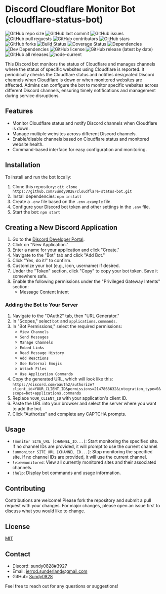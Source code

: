 # Discord Cloudflare Monitor Bot (cloudflare-status-bot)

![GitHub repo size](https://img.shields.io/github/repo-size/Sundy0828/cloudflare-status-bot)
![GitHub last commit](https://img.shields.io/github/last-commit/Sundy0828/cloudflare-status-bot)
![GitHub issues](https://img.shields.io/github/issues/Sundy0828/cloudflare-status-bot)
![GitHub pull requests](https://img.shields.io/github/issues-pr/Sundy0828/cloudflare-status-bot)
![GitHub contributors](https://img.shields.io/github/contributors/Sundy0828/cloudflare-status-bot)
![GitHub stars](https://img.shields.io/github/stars/Sundy0828/cloudflare-status-bot?style=social)
![GitHub forks](https://img.shields.io/github/forks/Sundy0828/cloudflare-status-bot?style=social)
![Build Status](https://img.shields.io/github/actions/workflow/status/Sundy0828/cloudflare-status-bot/ci.yml?branch=main)
![Coverage Status](https://img.shields.io/coveralls/github/Sundy0828/cloudflare-status-bot)
![Dependencies](https://img.shields.io/librariesio/github/Sundy0828/cloudflare-status-bot)
![Dev Dependencies](https://img.shields.io/david/dev/Sundy0828/cloudflare-status-bot)
![GitHub license](https://img.shields.io/github/license/Sundy0828/cloudflare-status-bot)
![GitHub release (latest by date)](https://img.shields.io/github/v/release/Sundy0828/cloudflare-status-bot)
![GitHub all releases](https://img.shields.io/github/downloads/Sundy0828/cloudflare-status-bot/total)
![node-current](https://img.shields.io/node/v/cloudflare-status-bot)

This Discord bot monitors the status of Cloudflare and manages channels where the status of specific websites using Cloudflare is reported. It periodically checks the Cloudflare status and notifies designated Discord channels when Cloudflare is down or when monitored websites are affected. Admins can configure the bot to monitor specific websites across different Discord channels, ensuring timely notifications and management during service disruptions.

## Features

- Monitor Cloudflare status and notify Discord channels when Cloudflare is down.
- Manage multiple websites across different Discord channels.
- Enable/disable channels based on Cloudflare status and monitored website health.
- Command-based interface for easy configuration and monitoring.

## Installation

To install and run the bot locally:

1. Clone this repository: `git clone https://github.com/Sundy0828/cloudflare-status-bot.git`
2. Install dependencies: `npm install`
3. Create a `.env` file based on the `.env.example` file.
4. Configure your Discord bot token and other settings in the `.env` file.
5. Start the bot: `npm start`

## Creating a New Discord Application

1. Go to the [Discord Developer Portal](https://discord.com/developers/applications).
2. Click on "New Application."
3. Enter a name for your application and click "Create."
4. Navigate to the "Bot" tab and click "Add Bot."
5. Click "Yes, do it!" to confirm.
6. Customize your bot (e.g., icon, username) if desired.
7. Under the "Token" section, click "Copy" to copy your bot token. Save it somewhere safe.
8. Enable the following permissions under the "Privileged Gateway Intents" section:
   - Message Content Intent

### Adding the Bot to Your Server

1. Navigate to the "OAuth2" tab, then "URL Generator."
2. In "Scopes," select `bot` and `applications.commands`.
3. In "Bot Permissions," select the required permissions:
   - `View Channels`
   - `Send Messages`
   - `Manage Channels`
   - `Embed Links`
   - `Read Message History`
   - `Add Reactions`
   - `Use External Emojis`
   - `Attach Files`
   - `Use Application Commands`
4. Copy the generated URL, which will look like this: `https://discord.com/oauth2/authorize?client_id=YOUR_CLIENT_ID&permissions=2147863632&integration_type=0&scope=bot+applications.commands`
5. Replace `YOUR_CLIENT_ID` with your application's client ID.
6. Paste the URL into your browser and select the server where you want to add the bot.
7. Click "Authorize" and complete any CAPTCHA prompts.

## Usage

- `!monitor SITE_URL [CHANNEL_ID...]`: Start monitoring the specified site. If no channel IDs are provided, it will prompt to use the current channel.
- `!unmonitor SITE_URL [CHANNEL_ID...]`: Stop monitoring the specified site. If no channel IDs are provided, it will use the current channel.
- `!viewmonitored`: View all currently monitored sites and their associated channels.
- `!help`: Display bot commands and usage information.

## Contributing

Contributions are welcome! Please fork the repository and submit a pull request with your changes. For major changes, please open an issue first to discuss what you would like to change.

## License

[MIT](https://choosealicense.com/licenses/mit/)

## Contact

- Discord: sundy0828#3927
- Email: jerrod.sunderland@gmail.com
- GitHub: [Sundy0828](https://github.com/Sundy0828)

Feel free to reach out for any questions or suggestions!
